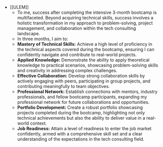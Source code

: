 - [[ULEM]]
	- To me, success after completing the intensive 3-month bootcamp is multifaceted. Beyond acquiring technical skills, success involves a holistic transformation in my approach to problem-solving, project management, and collaboration within the tech consulting landscape.
	- In three months, I aim to:
	- **Mastery of Technical Skills:** Achieve a high level of proficiency in the technical aspects covered during the bootcamp, ensuring I can confidently navigate and contribute to real-world projects.
	- **Applied Knowledge:** Demonstrate the ability to apply theoretical knowledge to practical scenarios, showcasing problem-solving skills and creativity in addressing complex challenges.
	- **Effective Collaboration:** Develop strong collaboration skills by actively engaging with peers, participating in group projects, and contributing meaningfully to team objectives.
	- **Professional Network:** Establish connections with mentors, industry professionals, and fellow bootcamp participants, expanding my professional network for future collaborations and opportunities.
	- **Portfolio Development:** Create a robust portfolio showcasing projects completed during the bootcamp, highlighting not only technical achievements but also the ability to deliver value in a real-world context.
	- **Job Readiness:** Attain a level of readiness to enter the job market confidently, armed with a comprehensive skill set and a clear understanding of the expectations in the tech consulting field.